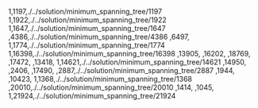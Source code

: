 1,1197,./../solution/minimum_spanning_tree/1197
1,1922,./../solution/minimum_spanning_tree/1922
1,1647,./../solution/minimum_spanning_tree/1647
,4386,./../solution/minimum_spanning_tree/4386
,6497,
1,1774,./../solution/minimum_spanning_tree/1774
1,16398,./../solution/minimum_spanning_tree/16398
,13905,
,16202,
,18769,
,17472,
,13418,
1,14621,./../solution/minimum_spanning_tree/14621
,14950,
,2406,
,17490,
,2887,./../solution/minimum_spanning_tree/2887
,1944,
,10423,
1,1368,./../solution/minimum_spanning_tree/1368
,20010,./../solution/minimum_spanning_tree/20010
,1414,
,1045,
1,21924,./../solution/minimum_spanning_tree/21924
